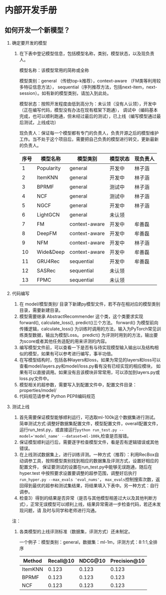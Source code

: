 # 内部开发手册

## 如何开发一个新模型？

1. 确定要开发的模型
    1) 在下表中登记模型信息，包括模型名称，类别，模型状态，以及现负责人。
       
       模型名称：该模型常用的简称或全称
       
       模型类别：general （传统top-k推荐），context-aware （FM类等利用较多特征信息方法），
       sequential（序列推荐方法，包括next-item，next-session）。如有新的模型类别，请加入到此处。

       模型状态：按照开发程度由低到高分为：未认领（没有人认领），开发中（正在编写代码，模型没有办法在现有框架下跑通），
       调试中（编码基本完成，也可以顺利跑通，但未经过最后的测试），已上线（编写模型通过最后测试，上线成功）

       现负责人：保证每一个模型都有专门的负责人，负责开源之后的模型维护工作。当不处于这个项目后，需要把自己负责的模型进行转交，更新最新的负责人。

        |  序号  | 模型名称 | 模型类别 | 模型状态 | 现负责人 |
        |  ---- | ----  | ----  | ----  | ----  |
        | 1  | Popularity | general | 开发中 | 林子涵 |
        | 2  | ItemKNN | general | 开发中 | 林子涵 |
        | 3  | BPRMF | general | 测试中 | 林子涵 |
        | 4  | NCF | general | 测试中 | 林子涵 |
        | 5  | NGCF | general | 开发中 | 林子涵 |
        | 6  | LightGCN | general | 未认领 |  |
        | 7  | FM | context-aware | 开发中 | 牟善磊 |
        | 8  | DeepFM | context-aware | 开发中 | 牟善磊 |
        | 9  | NFM | context-aware | 开发中 | 林子涵 |
        | 10 | Wide&Deep | context-aware | 开发中 | 牟善磊 |
        | 11 | GRU4Rec | sequential | 开发中 | 牟善磊 |
        | 12 | SASRec | sequential | 未认领 |  |
        | 13 | FPMC | sequential | 未认领 |  |

2. 代码编写
    1) 在 model/模型类别/ 目录下新建py模型文件，若不存在相对应的模型类别目录，需要新建目录。
    2) 模型需要继承 AbstractRecommender 这个类，这个类要求实现 forward(), calculate_loss(), predict()三个方法。
    forward() 为模型前向传播逻辑，calculate_loss() 为训练时调用的方法，输入为PyTorch常见训练类型数据，输出为模型Loss。
    predict() 为评测时用到的方法，输出要为score或者其他任务适配的用来评测的内容。
    3) 编写模型文件前，可以查看一下是否有与待实现模型输入输出以及结构相似的模型，如果有可以参考进行编写，事半功倍。
    4) 在写模型结构时，包括各种layers和loss，如果为常见的layers和loss可以查看model/layers.py和model/loss.py看有没有已经实现的相应模块，
    如果有可以直接调用。如果没有且该模块非常常用，可以添加到layers.py或loss.py文件中。
    5) 模型相关的超参数，需要写入到配置文件中，配置文件目录：properties/model/
    6) 代码规范请参考 Python PEP8编码规范

3. 测试上线
    1) 首先需要保证模型能够顺利运行，可选取ml-100k这个数据集进行测试。简单测试方式:调整好数据集配置文件，模型配置文件，overall配置文件，
    运行run_test.py，或直接运行`python run_test.py --model='model_name' --dataset=ml-100k`,检查是否报错。
    2) 保证模型顺利运行后，需要逐字检查模型文件，看是否有逻辑错误或其他错误。
    3) 在上线测试数据集上，进行训练评测。一种方式（推荐）：利用RecBox自动调参工具，按照模型类别找到相应的数据集及评测方式，设置好相应的配置文件，
    保证要测试的设置在run_test.py中能够无误跑通，随后在hyper.test 中按照要求设置要调整的超参范围，调整好后执行`run_hyper.py --max_evals 'eval_nums'`，
    `max_evals`控制搜索次数，返回得到最优的超参和测试集结果，将结果填入下表中。另一种方式：自行调参。
    4) 检查3）得到的结果是否异常（是否与其他模型相差过大以及其他判断方式），正常无误模型可以顺利上线，结果异常需进一步检查代码，若还未发现问题，请
    及时与同学和老师进行沟通。
    
    注：
    1) 各类模型的上线评测标准（数据集，评测方式）还未制定。
    
        一个例子：模型类别：general，数据集：ml-1m，评测方式：8:1:1,全排序
    
        |  Method  | Recall@10 | NDCG@10 | Precision@10 |
        |  ---- | ----  | ----  | ----  |
        | ItemKNN  | 0.123 | 0.123 | 0.123 |
        | BPRMF  | 0.123 | 0.123 | 0.123 |
        | NCF  | 0.123 | 0.123 | 0.123 |